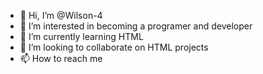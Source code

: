 - 👋 Hi, I’m @Wilson-4
- 👀 I’m interested in becoming a programer and developer
- 🌱 I’m currently learning HTML
- 💞️ I’m looking to collaborate on HTML projects
- 📫 How to reach me 

<!---
Wilson-4/Wilson-4 is a ✨ special ✨ repository because its `README.md` (this file) appears on your GitHub profile.
You can click the Preview link to take a look at your changes.
--->
